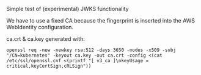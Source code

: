 Simple test of (experimental) JWKS functionality

We have to use a fixed CA because the fingerprint is inserted into the AWS WebIdentity configuration.

ca.crt & ca.key generated with:

```
openssl req -new -newkey rsa:512 -days 3650 -nodes -x509 -subj "/CN=kubernetes" -keyout ca.key -out ca.crt -config <(cat /etc/ssl/openssl.cnf <(printf "[ v3_ca ]\nkeyUsage = critical,keyCertSign,cRLSign"))
```
